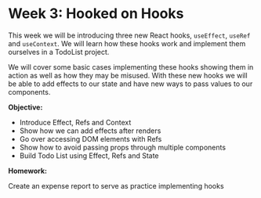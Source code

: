 # Week 3: Hooked on Hooks

This week we will be introducing three new React hooks, `useEffect`, `useRef` and `useContext`. We will learn how these hooks work and implement them ourselves in a TodoList project.

We will cover some basic cases implementing these hooks showing them in action as well as how they may be misused. With these new hooks we will be able to add effects to our state and have new ways to pass values to our components. 

**Objective:**
- Introduce Effect, Refs and Context
- Show how we can add effects after renders
- Go over accessing DOM elements with Refs
- Show how to avoid passing props through multiple components
- Build Todo List using Effect, Refs and State

**Homework:**

Create an expense report to serve as practice implementing hooks
